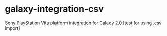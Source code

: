 # galaxy-integration-csv
Sony PlayStation Vita platform integration for Galaxy 2.0 [test for using .csv import]
